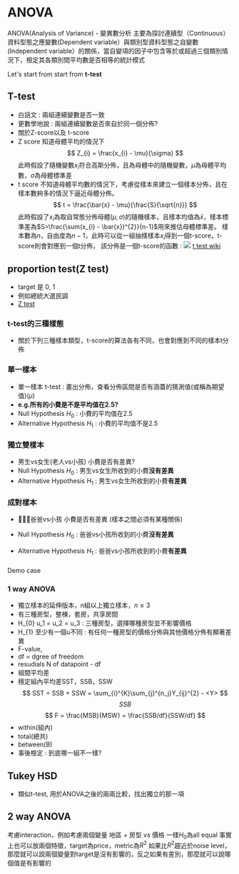 # ANOVA
ANOVA(Analysis of Variance) - 變異數分析
主要為探討連續型（Continuous）資料型態之應變數(Dependent variable）與類別型資料型態之自變數(Independent variable）的關係，當自變項的因子中包含等於或超過三個類別情況下，檢定其各類別間平均數是否相等的統計模式

Let's start from start from **t-test**
## T-test
* 白話文 : 兩組連續變數是否一致
* 更數學地說 : 兩組連續變數是否來自於同一個分佈?
* 關於Z-score以及 t-score
* Z score 知道母體平均的情況下
  $$
  Z_{i} = \frac{x_{i} - \mu}{\sigma}
  $$
  此時假設了隨機變數$x_{i}$符合高斯分佈，且為母體中的隨機變數，$\mu$為母體平均數，$\sigma$為母體標準差
* t score 不知道母體平均數的情況下，考慮從樣本來建立一個樣本分佈，且在樣本數夠多的情況下逼近母體分佈。
  $$
  t = \frac{\bar{x} - \mu}{\frac{S}{\sqrt{n}}}
  $$
  此時假設了$x_{i}$為取自常態分佈母體$(\mu, \sigma)$的隨機樣本，且樣本均值為$\bar{x}$，樣本標準差為$S=\frac{\sum(x_{i} - \bar{x})^{2}}{n-1}$用來推估母體標準差。
  樣本數為$n$，自由度為$n-1$，此時可以從一組抽樣樣本$x_{i}$得到一個t-score，t-score則會對應到一個t分佈，
  該分佈是一個t-score的函數 : 
  <img src='AVONA_1.png'></img>
[t test wiki](https://zh.wikipedia.org/wiki/%E5%AD%B8%E7%94%9Ft%E6%AA%A2%E9%A9%97)
## proportion test(Z test)
* target 是 0, 1
* 例如總統大選民調
* [Z test](https://www.statisticshowto.datasciencecentral.com/z-test/?fbclid=IwAR2fliMjso6O3zpaKyZH-2YqktHP1q1qEEt0-3uBnaVbQiVp32tGy2pHzSk)
### t-test的三種樣態
* 關於下列三種樣本類型，t-score的算法各有不同，也會對應到不同的樣本t分佈
### 單一樣本
* 單一樣本 t-test : 畫出分佈，查看分佈區間是否有涵蓋的猜測值(或稱為期望值)($\mu$)
* **e.g.所有的小費是不是平均值在2.5?**
* Null Hypothesis $H_{0}$ : 小費的平均值在2.5
* Alternative Hypothesis $H_{1}$ : 小費的平均值不是2.5
### 獨立雙樣本
* 男生vs女生(老人vs小孩) 小費是否有差異?
* Null Hypothesis $H_{0}$ : 男生vs女生所收到的小費**沒有差異**
* Alternative Hypothesis $H_{1}$ : 男生vs女生所收到的小費**有差異**
### 成對樣本
* 爸爸vs小孩 小費是否有差異 (樣本之間必須有某種關係)

* Null Hypothesis $H_{0}$ : 爸爸vs小孩所收到的小費**沒有差異**
* Alternative Hypothesis $H_{1}$ : 爸爸vs小孩所收到的小費**有差異**

###

Demo case

### 1 way ANOVA
* 獨立樣本的延伸版本，n組以上獨立樣本，$n \leq 3$
* 有三種房型，整棟，套房，共享房間
* H_{0} u_1 = u_2 = u_3 : 三種房型，選擇哪種房型並不影響價格
* H_{1} 至少有一個u不同 : 有任何一種房型的價格分佈與其他價格分佈有顯著差異
* F-value,
* df = dgree of freedom 
* resudials N of datapoint - df
* 組間平均差
* 穩定組內平均差SST，SSB，SSW
$$
SST = SSB + SSW = \sum_{i}^{K}\sum_{j}^{n_j}Y_{ij}^{2} - <Y>
$$
$$
SSB
$$
$$
F = \frac{MSB}{MSW} = \frac{SSB/df}{SSW/df}
$$
* within(組內)
* total(總共)
* between(B)
* 事後檢定 : 到底哪一組不一樣?
## Tukey HSD
* 類似t-test, 用於ANOVA之後的兩兩比較，找出獨立的那一項

## 2 way ANOVA
考慮interaction，例如考慮兩個變量 地區 + 房型 vs 價格
一樣$H_0$為all equal
事實上也可以放兩個特徵，target為price，metric為$R^{2}$
如果比$R^{2}$趨近於noise level，那麼就可以說兩個變量對target是沒有影響的，反之如果有差別，那麼就可以說哪個值是有影響的
